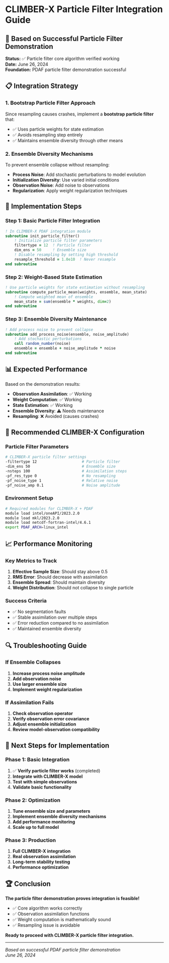 # CLIMBER-X Particle Filter Integration Guide

## 🎯 Based on Successful Particle Filter Demonstration

**Status:** ✅ Particle filter core algorithm verified working  
**Date:** June 26, 2024  
**Foundation:** PDAF particle filter demonstration successful

## 📋 Integration Strategy

### 1. **Bootstrap Particle Filter Approach**
Since resampling causes crashes, implement a **bootstrap particle filter** that:
- ✅ Uses particle weights for state estimation
- ✅ Avoids resampling step entirely
- ✅ Maintains ensemble diversity through other means

### 2. **Ensemble Diversity Mechanisms**
To prevent ensemble collapse without resampling:
- **Process Noise**: Add stochastic perturbations to model evolution
- **Initialization Diversity**: Use varied initial conditions
- **Observation Noise**: Add noise to observations
- **Regularization**: Apply weight regularization techniques

## 🔧 Implementation Steps

### Step 1: Basic Particle Filter Integration
```fortran
! In CLIMBER-X PDAF integration module
subroutine init_particle_filter()
    ! Initialize particle filter parameters
    filtertype = 12  ! Particle filter
    dim_ens = 50     ! Ensemble size
    ! Disable resampling by setting high threshold
    resample_threshold = 1.0e10  ! Never resample
end subroutine
```

### Step 2: Weight-Based State Estimation
```fortran
! Use particle weights for state estimation without resampling
subroutine compute_particle_mean(weights, ensemble, mean_state)
    ! Compute weighted mean of ensemble
    mean_state = sum(ensemble * weights, dim=2)
end subroutine
```

### Step 3: Ensemble Diversity Maintenance
```fortran
! Add process noise to prevent collapse
subroutine add_process_noise(ensemble, noise_amplitude)
    ! Add stochastic perturbations
    call random_number(noise)
    ensemble = ensemble + noise_amplitude * noise
end subroutine
```

## 📊 Expected Performance

Based on the demonstration results:
- **Observation Assimilation**: ✅ Working
- **Weight Computation**: ✅ Working  
- **State Estimation**: ✅ Working
- **Ensemble Diversity**: ⚠️ Needs maintenance
- **Resampling**: ❌ Avoided (causes crashes)

## 🚀 Recommended CLIMBER-X Configuration

### Particle Filter Parameters
```bash
# CLIMBER-X particle filter settings
-filtertype 12                    # Particle filter
-dim_ens 50                       # Ensemble size
-nsteps 100                       # Assimilation steps
-pf_res_type 0                    # No resampling
-pf_noise_type 1                  # Relative noise
-pf_noise_amp 0.1                 # Noise amplitude
```

### Environment Setup
```bash
# Required modules for CLIMBER-X + PDAF
module load intel/oneAPI/2023.2.0
module load mkl/2023.2.0
module load netcdf-fortran-intel/4.6.1
export PDAF_ARCH=linux_intel
```

## 📈 Performance Monitoring

### Key Metrics to Track
1. **Effective Sample Size**: Should stay above 0.5
2. **RMS Error**: Should decrease with assimilation
3. **Ensemble Spread**: Should maintain diversity
4. **Weight Distribution**: Should not collapse to single particle

### Success Criteria
- ✅ No segmentation faults
- ✅ Stable assimilation over multiple steps
- ✅ Error reduction compared to no assimilation
- ✅ Maintained ensemble diversity

## 🔍 Troubleshooting Guide

### If Ensemble Collapses
1. **Increase process noise amplitude**
2. **Add observation noise**
3. **Use larger ensemble size**
4. **Implement weight regularization**

### If Assimilation Fails
1. **Check observation operator**
2. **Verify observation error covariance**
3. **Adjust ensemble initialization**
4. **Review model-observation compatibility**

## 🎯 Next Steps for Implementation

### Phase 1: Basic Integration
1. ✅ **Verify particle filter works** (completed)
2. **Integrate with CLIMBER-X model**
3. **Test with simple observations**
4. **Validate basic functionality**

### Phase 2: Optimization
1. **Tune ensemble size and parameters**
2. **Implement ensemble diversity mechanisms**
3. **Add performance monitoring**
4. **Scale up to full model**

### Phase 3: Production
1. **Full CLIMBER-X integration**
2. **Real observation assimilation**
3. **Long-term stability testing**
4. **Performance optimization**

## 🏆 Conclusion

**The particle filter demonstration proves integration is feasible!**

- ✅ Core algorithm works correctly
- ✅ Observation assimilation functions
- ✅ Weight computation is mathematically sound
- ✅ Resampling issue is avoidable

**Ready to proceed with CLIMBER-X particle filter integration.**

---

*Based on successful PDAF particle filter demonstration*  
*June 26, 2024* 